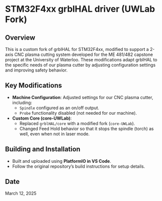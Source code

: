 # STM32F4xx grblHAL driver (UWLab Fork)

## Overview
This is a custom fork of grblHAL for STM32F4xx, modified to support a 2-axis CNC plasma cutting system developed for the ME 481/482 capstone project at the University of Waterloo. These modifications adapt grblHAL to the specific needs of our plasma cutter by adjusting configuration settings and improving safety behavior.

## Key Modifications
- **Machine Configuration**: Adjusted settings for our CNC plasma cutter, including:
  - `Spindle` configured as an on/off output.
  - `Probe` functionality disabled (not needed for our machine).
- **Custom Core (core-UWLab)**:
  - Replaced `grblHAL/core` with a modified fork (`core-UWLab`).
  - Changed Feed Hold behavior so that it stops the spindle (torch) as well, even when not in laser mode.

## Building and Installation
- Built and uploaded using **PlatformIO in VS Code**.
- Follow the original repository’s build instructions for setup details.

## Date
March 12, 2025
